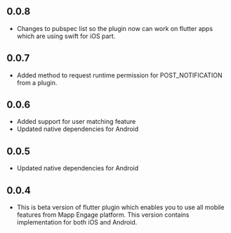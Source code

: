 ## 0.0.8
* Changes to pubspec list so the plugin now can work on flutter apps which are using swift for iOS part.

## 0.0.7
* Added method to request runtime permission for POST_NOTIFICATION from a plugin.

## 0.0.6
* Added support for user matching feature
* Updated native dependencies for Android

## 0.0.5
* Updated native dependencies for Android

## 0.0.4
* This is beta version of flutter plugin which enables you to use all mobile features from Mapp Engage platform. This version contains implementation for both iOS and Android. 
